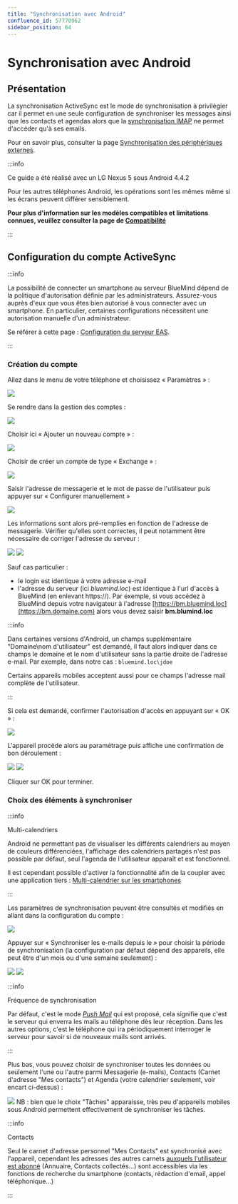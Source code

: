```yaml
---
title: "Synchronisation avec Android"
confluence_id: 57770962
sidebar_position: 64
---
```

# Synchronisation avec Android

## Présentation

La synchronisation ActiveSync est le mode de synchronisation à privilégier car il permet en une seule configuration de synchroniser les messages ainsi que les contacts et agendas alors que la [synchronisation IMAP](/docs/Guide_de_l_utilisateur/Configuration_des_périphériques_mobiles/Synchronisation_avec_Android/Synchronisation_IMAP_sous_Android.md) ne permet d'accéder qu'à ses emails.

Pour en savoir plus, consulter la page [Synchronisation des périphériques externes](/docs/Guide_de_l_utilisateur/Configuration_des_périphériques_mobiles/index.md).


:::info

Ce guide a été réalisé avec un LG Nexus 5 sous Android 4.4.2

Pour les autres téléphones Android, les opérations sont les mêmes même si les écrans peuvent différer sensiblement.

**Pour plus d'information sur les modèles compatibles et limitations connues, veuillez consulter la page de [Compatibilité](/FAQ_Foire_aux_questions_/Compatibilité/)**

:::

## Configuration du compte ActiveSync


:::info

La possibilité de connecter un smartphone au serveur BlueMind dépend de la politique d'autorisation définie par les administrateurs. Assurez-vous auprès d'eux que vous êtes bien autorisé à vous connecter avec un smartphone. En particulier, certaines configurations nécessitent une autorisation manuelle d'un administrateur.

Se référer à cette page : [Configuration du serveur EAS](../../../Guide_de_l_administrateur/BlueMind_et_mobilité/Configuration_du_serveur_EAS.md).

:::

### Création du compte

Allez dans le menu de votre téléphone et choisissez « Paramètres » :

![](../../../attachments/57770962/66093492.png)

Se rendre dans la gestion des comptes :

![](../../../attachments/57770962/66093491.png)

Choisir ici « Ajouter un nouveau compte » :

![](../../../attachments/57770962/66093490.png)

Choisir de créer un compte de type « Exchange » :

![](../../../attachments/57770962/66093488.png)

Saisir l'adresse de messagerie et le mot de passe de l'utilisateur puis appuyer sur « Configurer manuellement »

![](../../../attachments/57770962/66093489.png)

Les informations sont alors pré-remplies en fonction de l'adresse de messagerie. Vérifier qu'elles sont correctes, il peut notamment être nécessaire de corriger l'adresse du serveur :

![](../../../attachments/57770962/66093487.png) ![](../../../attachments/57770962/66093486.png)

Sauf cas particulier :

- le login est identique à votre adresse e-mail
- l'adresse du serveur (ici *bluemind.loc*) est identique à l'url d'accès à BlueMind (en enlevant https://). Par exemple, si vous accédez à BlueMind depuis votre navigateur à l'adresse  [https://bm.bluemind.loc](https://bm.domaine.com)  alors vous devez saisir **bm.blumind.loc**


:::info

Dans certaines versions d'Android, un champs supplémentaire "Domaine\nom d'utilisateur" est demandé, il faut alors indiquer dans ce champs le domaine et le nom d'utilisateur sans la partie droite de l'adresse e-mail.
Par exemple, dans notre cas : `bluemind.loc\jdoe`

Certains appareils mobiles acceptent aussi pour ce champs l'adresse mail complète de l'utilisateur.

:::

Si cela est demandé, confirmer l'autorisation d'accès en appuyant sur « OK » :

![](../../../attachments/57770962/66093512.png)

L'appareil procède alors au paramétrage puis affiche une confirmation de bon déroulement :

![](../../../attachments/57770962/66093485.png) ![](../../../attachments/57770962/66093484.png)

Cliquer sur OK pour terminer.

### Choix des éléments à synchroniser


:::info

Multi-calendriers

Android ne permettant pas de visualiser les différents calendriers au moyen de couleurs différenciées, l'affichage des calendriers partagés n'est pas possible par défaut, seul l'agenda de l'utilisateur apparaît et est fonctionnel.

Il est cependant possible d'activer la fonctionnalité afin de la coupler avec une application tiers : [Multi-calendrier sur les smartphones](/Base_de_connaissance/Multi_calendrier_sur_les_smartphones/)

:::

Les paramètres de synchronisation peuvent être consultés et modifiés en allant dans la configuration du compte :

![](../../../attachments/57770962/66093483.png)

Appuyer sur « Synchroniser les e-mails depuis le » pour choisir la période de synchronisation (la configuration par défaut dépend des appareils, elle peut être d'un mois ou d'une semaine seulement) :

![](../../../attachments/57770962/66093482.png) ![](../../../attachments/57770962/66093481.png)


:::info

Fréquence de synchronisation

Par défaut, c'est le mode *[Push Mail](http://fr.wikipedia.org/wiki/Push_mail)* qui est proposé, cela signifie que c'est le serveur qui enverra les mails au téléphone dès leur réception. Dans les autres options, c'est le téléphone qui ira périodiquement interroger le serveur pour savoir si de nouveaux mails sont arrivés.

:::

Plus bas, vous pouvez choisir de synchroniser toutes les données ou seulement l'une ou l'autre parmi Messagerie (e-mails), Contacts (Carnet d'adresse "Mes contacts") et Agenda (votre calendrier seulement, voir encart ci-dessus) :

![](../../../attachments/57770962/66093480.png)
NB : bien que le choix "Tâches" apparaisse, très peu d'appareils mobiles sous Android permettent effectivement de synchroniser les tâches.


:::info

Contacts

Seul le carnet d'adresse personnel "Mes Contacts" est synchronisé avec l'appareil, cependant les adresses des autres carnets [auxquels l'utilisateur est abonné](../../Les_contacts/Utiliser_un_carnet_d_adresses_partagé.md) (Annuaire, Contacts collectés...) sont accessibles via les fonctions de recherche du smartphone (contacts, rédaction d'email, appel téléphonique...)

:::


